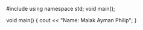 #include<iostream>
using namespace std;
void main();


void main()
{
	cout << "Name: Malak Ayman Philip";
}
